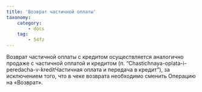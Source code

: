 ```yaml
---
title: 'Возврат частичной оплаты'
taxonomy:
    category:
        - docs
    tag:
        - 54fz
---
```


Возврат частичной оплаты с кредитом осуществляется аналогично продаже с частичной оплатой и кредитом (п. “Chastichnaya-oplata-i-peredacha-v-kreditЧастичная оплата и передача в кредит”), за исключением того, что в чеке возврата необходимо сменить Операцию на «Возврат».
